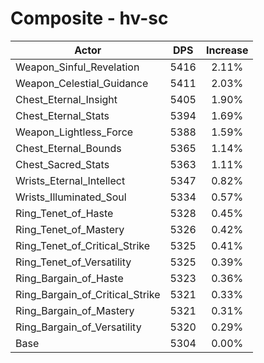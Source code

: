 # Composite - hv-sc
| Actor | DPS | Increase |
|---|:---:|:---:|
|Weapon_Sinful_Revelation|5416|2.11%|
|Weapon_Celestial_Guidance|5411|2.03%|
|Chest_Eternal_Insight|5405|1.90%|
|Chest_Eternal_Stats|5394|1.69%|
|Weapon_Lightless_Force|5388|1.59%|
|Chest_Eternal_Bounds|5365|1.14%|
|Chest_Sacred_Stats|5363|1.11%|
|Wrists_Eternal_Intellect|5347|0.82%|
|Wrists_Illuminated_Soul|5334|0.57%|
|Ring_Tenet_of_Haste|5328|0.45%|
|Ring_Tenet_of_Mastery|5326|0.42%|
|Ring_Tenet_of_Critical_Strike|5325|0.41%|
|Ring_Tenet_of_Versatility|5325|0.39%|
|Ring_Bargain_of_Haste|5323|0.36%|
|Ring_Bargain_of_Critical_Strike|5321|0.33%|
|Ring_Bargain_of_Mastery|5321|0.31%|
|Ring_Bargain_of_Versatility|5320|0.29%|
|Base|5304|0.00%|
